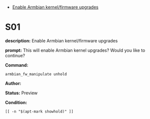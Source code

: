 - [Enable Armbian kernel/firmware upgrades](#s01)

# S01

**description:** Enable Armbian kernel/firmware upgrades

**prompt:** 
This will enable Armbian kernel upgrades?
Would you like to continue?

**Command:** 
~~~
armbian_fw_manipulate unhold
~~~

**Author:** 

**Status:** Preview

**Condition:**
~~~
[[ -n "$(apt-mark showhold)" ]]
~~~

